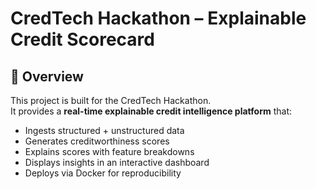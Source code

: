# CredTech Hackathon – Explainable Credit Scorecard

## 📌 Overview
This project is built for the CredTech Hackathon.  
It provides a **real-time explainable credit intelligence platform** that:
- Ingests structured + unstructured data
- Generates creditworthiness scores
- Explains scores with feature breakdowns
- Displays insights in an interactive dashboard
- Deploys via Docker for reproducibility
